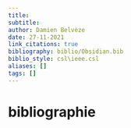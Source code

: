 ```yaml
---
title: 
subtitle:
author: Damien Belvèze
date: 27-11-2021
link_citations: true
bibliography: biblio/Obsidian.bib
biblio_style: csl\ieee.csl
aliases: []
tags: []
---
```








# bibliographie

